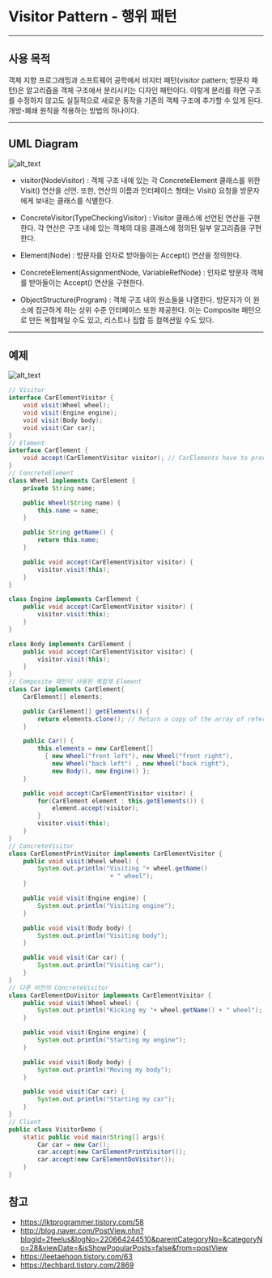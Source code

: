 # Visitor Pattern - 행위 패턴
---
## 사용 목적

객체 지향 프로그래밍과 소프트웨어 공학에서 비지터 패턴(visitor pattern; 방문자 패턴)은 알고리즘을 객체 구조에서 분리시키는 디자인 패턴이다. 이렇게 분리를 하면 구조를 수정하지 않고도 실질적으로 새로운 동작을 기존의 객체 구조에 추가할 수 있게 된다. 개방-폐쇄 원칙을 적용하는 방법의 하나이다.

---

## UML Diagram

![alt_text](https://www.baeldung.com/wp-content/uploads/2018/06/Visitor-UML.png)

- visitor(NodeVisitor) : 객체 구조 내에 있는 각 ConcreteElement 클래스를 위한 Visit() 연산을 선언. 또한, 연산의 이름과 인터페이스 형태는 Visit() 요청을 방문자에게 보내는 클래스를 식별한다.

- ConcreteVisitor(TypeCheckingVisitor) : Visitor 클래스에 선언된 연산을 구현한다. 각 연산은 구조 내에 있는 객체의 대응 클래스에 정의된 일부 알고리즘을 구현한다.

- Element(Node) : 방문자를 인자로 받아들이는 Accept() 연산을 정의한다.

- ConcreteElement(AssignmentNode, VariableRefNode) : 인자로 방문자 객체를 받아들이는 Accept() 연산을 구현한다.

- ObjectStructure(Program) : 객체 구조 내의 원소들을 나열한다. 방문자가 이 원소에 접근하게 하는 상위 수준 인터페이스 또한 제공한다. 이는 Composite 패턴으로 만든 복합체일 수도 있고, 리스트나 집합 등 컬렉션일 수도 있다.

---

## 예제

![alt_text](https://img1.daumcdn.net/thumb/R1280x0/?scode=mtistory&fname=http%3A%2F%2Fcfile5.uf.tistory.com%2Fimage%2F2446D8435834EE5D3396E8)

```java
// Visitor
interface CarElementVisitor {
    void visit(Wheel wheel);
    void visit(Engine engine);
    void visit(Body body);
    void visit(Car car);
}
// Element
interface CarElement {
    void accept(CarElementVisitor visitor); // CarElements have to provide accept().
}
// ConcreteElement
class Wheel implements CarElement {
    private String name;

    public Wheel(String name) {
        this.name = name;
    }

    public String getName() {
        return this.name;
    }

    public void accept(CarElementVisitor visitor) {
        visitor.visit(this);
    }
}

class Engine implements CarElement {
    public void accept(CarElementVisitor visitor) {
        visitor.visit(this);
    }
}

class Body implements CarElement {
    public void accept(CarElementVisitor visitor) {
        visitor.visit(this);
    }
}
// Composite 패턴이 사용된 복합체 Element
class Car implements CarElement{
    CarElement[] elements;

    public CarElement[] getElements() {
        return elements.clone(); // Return a copy of the array of references.
    }

    public Car() {
        this.elements = new CarElement[]
          { new Wheel("front left"), new Wheel("front right"),
            new Wheel("back left") , new Wheel("back right"),
            new Body(), new Engine() };
    }

    public void accept(CarElementVisitor visitor) {
        for(CarElement element : this.getElements()) {
            element.accept(visitor);
        }
        visitor.visit(this);
    }
}
// ConcreteVisitor
class CarElementPrintVisitor implements CarElementVisitor {
    public void visit(Wheel wheel) {
        System.out.println("Visiting "+ wheel.getName()
                            + " wheel");
    }

    public void visit(Engine engine) {
        System.out.println("Visiting engine");
    }

    public void visit(Body body) {
        System.out.println("Visiting body");
    }

    public void visit(Car car) {
        System.out.println("Visiting car");
    }
}
// 다른 버전의 ConcreteVisitor
class CarElementDoVisitor implements CarElementVisitor {
    public void visit(Wheel wheel) {
        System.out.println("Kicking my "+ wheel.getName() + " wheel");
    }

    public void visit(Engine engine) {
        System.out.println("Starting my engine");
    }

    public void visit(Body body) {
        System.out.println("Moving my body");
    }

    public void visit(Car car) {
        System.out.println("Starting my car");
    }
}
// Client
public class VisitorDemo {
    static public void main(String[] args){
        Car car = new Car();
        car.accept(new CarElementPrintVisitor());
        car.accept(new CarElementDoVisitor());
    }
}
```

## 참고
- https://lktprogrammer.tistory.com/58
- http://blog.naver.com/PostView.nhn?blogId=2feelus&logNo=220664244510&parentCategoryNo=&categoryNo=28&viewDate=&isShowPopularPosts=false&from=postView
- https://leetaehoon.tistory.com/63
- https://techbard.tistory.com/2869
